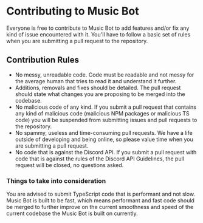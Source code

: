 # Contributing to Music Bot

Everyone is free to contribute to Music Bot to add features and/or fix any kind of issue encountered with it. You'll have to follow a basic set of rules
when you are submitting a pull request to the repository.

## Contribution Rules

- No messy, unreadable code. Code must be readable and not messy for the average human that tries to read it and understand it further.
- Additions, removals and fixes should be detailed. The pull request should state what changes you are proposing to be merged into the codebase.
- No malicious code of any kind. If you submit a pull request that contains any kind of malicious code (malicious NPM packages or malicious TS code) you will be
suspended from submitting issues and pull requests to the repository.
- No spammy, useless and time-consuming pull requests. We have a life outside of developing and being online, so please value time when you are submitting a pull request.
- No code that is against the Discord API. If you submit a pull request with code that is against the rules of the Discord API Guidelines, the pull request will be closed,
no questions asked.

### Things to take into consideration

You are advised to submit TypeScript code that is performant and not slow. Music Bot is built to be fast, which means performant and fast code should be merged to further improve
on the current smoothness and speed of the current codebase the Music Bot is built on currently.
